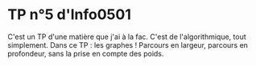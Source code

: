 # TP n°5 d'Info0501

C'est un TP d'une matière que j'ai à la fac. C'est de l'algorithmique, tout simplement. Dans ce TP : les graphes ! Parcours en 
largeur, parcours en profondeur, sans la prise en compte des poids.
